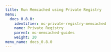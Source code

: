 ```yaml
---
title: Run Memcached using Private Registry
menu:
  docs_0.8.0:
    identifier: mc-private-registry-memcached
    name: Private Registry
    parent: mc-memcached-guides
    weight: 20
menu_name: docs_0.8.0
---
```


